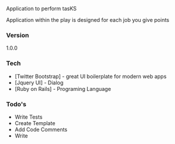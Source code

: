 





Application to perform tasKS

Application within the play is designed for each job you give points

### Version
1.0.0

### Tech

* [Twitter Bootstrap] - great UI boilerplate for modern web apps
* [Jquery UI] - Dialog
* [Ruby on Rails] - Programing Language
### Todo's

 - Write Tests
 - Create Template
 - Add Code Comments
 - Write 























